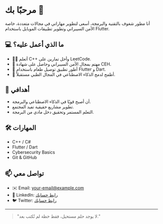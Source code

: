 # مرحبًا بك 👋

أنا مطور شغوف بالتقنية والبرمجة، أسعى لتطوير مهاراتي في مجالات متعددة، خاصة الأمن السيبراني وتطوير تطبيقات الموبايل باستخدام Flutter.

## 💻 ما الذي أعمل عليه؟
- 👨‍💻 أتعلم C++ وأحل تمارين على LeetCode.
- 🔐 مهتم بمجال الأمن السيبراني وحاصل على شهادة CEH.
- 📱 أطور تطبيق توصيل طعام باستخدام Flutter و Dart.
- 🧠 أطمح لدمج الذكاء الاصطناعي في المجال الطبي مستقبلاً.

## 🎯 أهدافي
- أن أصبح قويًا في الذكاء الاصطناعي والبرمجة.
- تطوير مشاريع حقيقية تفيد المجتمع.
- التعلم المستمر وتحقيق دخل مادي من البرمجة.

## 🛠️ المهارات
- C++ / C#
- Flutter / Dart
- Cybersecurity Basics
- Git & GitHub

## 📫 تواصل معي
- ✉️ Email: your-email@example.com
- 💼 LinkedIn: [رابط حسابك](https://linkedin.com/)
- 🐦 Twitter: [رابط حسابك](https://twitter.com/)

---

> "لا يوجد حلم مستحيل، فقط خطة لم تُكتب بعد."

